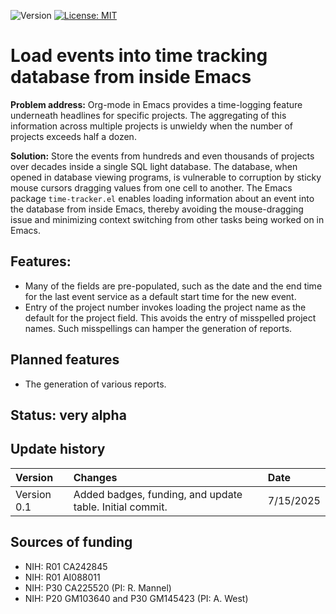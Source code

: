 ![Version](https://img.shields.io/static/v1?label=time-tracker-el&message=0.0&color=brightcolor)
[![License: MIT](https://img.shields.io/badge/License-MIT-blue.svg)](https://opensource.org/licenses/MIT)


# Load events into time tracking database from inside Emacs

**Problem address:** Org-mode in Emacs provides a time-logging feature underneath headlines for specific projects. 
The aggregating of this information across multiple projects is unwieldy when the number of projects exceeds half a dozen.

**Solution:** Store the events from hundreds and even thousands of projects over decades inside a single SQL light database.
The database, when opened in database viewing programs, is vulnerable to corruption by sticky mouse cursors dragging values from one cell to another.
The Emacs package `time-tracker.el` enables loading information about an event into the database from inside Emacs, thereby avoiding the mouse-dragging issue and minimizing context switching from other tasks being worked on in Emacs.

## Features: 

- Many of the fields are pre-populated, such as the date and the end time for the last event service as a default start time for the new event.
- Entry of the project number invokes loading the project name as the default for the project field. This avoids the entry of misspelled project names. Such misspellings can hamper the generation of reports.

## Planned features

- The generation of various reports.

## Status: very alpha

## Update history

|Version      | Changes                                                                                                                                                                         | Date                 |
|:-----------|:------------------------------------------------------------------------------------------------------------------------------------------|:--------------------|
| Version 0.1 |   Added badges, funding, and update table.  Initial commit.                                                                                                                | 7/15/2025  |

## Sources of funding

- NIH: R01 CA242845
- NIH: R01 AI088011
- NIH: P30 CA225520 (PI: R. Mannel)
- NIH: P20 GM103640 and P30 GM145423 (PI: A. West)
